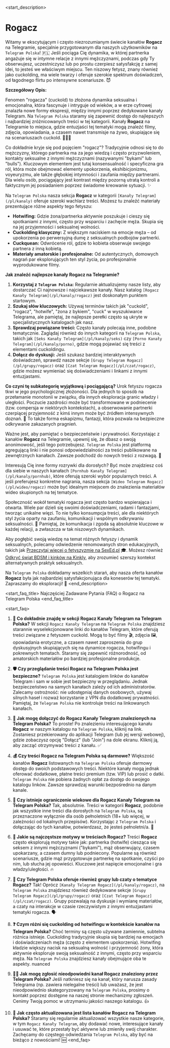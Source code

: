 <start_description>
# Rogacz

Witamy w ekscytującym i często niezrozumianym świecie kanałów **Rogacz** na Telegramie, specjalnie przygotowanym dla naszych użytkowników na `Telegram Polska`! 🇵🇱 Jeśli pociąga Cię dynamika, w której partnerka angażuje się w intymne relacje z innymi mężczyznami, podczas gdy Ty obserwujesz, uczestniczysz lub po prostu czerpiesz satysfakcję z samej idei, to jesteś we właściwym miejscu. Ten niszowy fetysz, znany również jako cuckolding, ma wiele twarzy i oferuje szerokie spektrum doświadczeń, od łagodnego flirtu po intensywne scenariusze. 😈

**Szczegółowy Opis:**

Fenomen "rogacza" (cuckold) to złożona dynamika seksualna i emocjonalna, która fascynuje i intryguje od wieków, a w erze cyfrowej znalazła nowe formy ekspresji, między innymi poprzez dedykowane kanały Telegram. Na `Telegram Polska` staramy się zapewnić dostęp do najlepszych i najbardziej zróżnicowanych treści w tej kategorii. Kanały **Rogacz** na Telegramie to miejsca, gdzie entuzjaści tej tematyki mogą znaleźć filmy, zdjęcia, opowiadania, a czasem nawet transmisje na żywo, skupiające się na scenariuszach cuckold. 🎥📸📝

Co dokładnie kryje się pod pojęciem "rogacz"? Tradycyjnie odnosi się to do mężczyzny, którego partnerka ma za jego wiedzą i często przyzwoleniem, kontakty seksualne z innymi mężczyznami (nazywanymi "bykami" lub "bulls"). Kluczowym elementem jest tutaj konsensualność i specyficzna gra ról, która może obejmować elementy upokorzenia, ekshibicjonizmu, voyeuryzmu, ale także głębokiej intymności i zaufania między partnerami. Dla wielu osób, pociągający jest kontrast między pozorną utratą kontroli a faktycznym jej posiadaniem poprzez świadome kreowanie sytuacji. ✨

Na `Telegram Polska` nasza sekcja **Rogacz** w kategorii `[Kanały Telegram](/pl/kanaly)` oferuje szeroki wachlarz treści. Możesz tu znaleźć materiały prezentujące różne aspekty tego fetyszu:
*   **Hotwifing:** Gdzie żona/partnerka aktywnie poszukuje i cieszy się spotkaniami z innymi, często przy wsparciu i zachęcie męża. Skupia się na jej przyjemności i seksualnej wolności.
*   **Cuckolding klasyczny:** Z większym naciskiem na emocje męża – od upokorzenia po perwersyjną dumę z seksualnych podbojów partnerki.
*   **Cuckquean:** Odwrócenie ról, gdzie to kobieta obserwuje swojego partnera z inną kobietą.
*   **Materiały amatorskie i profesjonalne:** Od autentycznych, domowych nagrań par eksplorujących ten styl życia, po profesjonalnie wyprodukowane filmy.

**Jak znaleźć najlepsze kanały Rogacz na Telegramie?**
1.  **Korzystaj z `Telegram Polska`:** Regularnie aktualizujemy nasze listy, aby dostarczać Ci najnowsze i najciekawsze kanały. Nasz katalog `[Rogacz Kanały Telegram](/pl/kanaly/rogacz)` jest doskonałym punktem startowym.
2.  **Szukaj słów kluczowych:** Używaj terminów takich jak "cuckold", "rogacz", "hotwife", "żona z bykiem", "cuck" w wyszukiwarce Telegrama, ale pamiętaj, że najlepsze perełki często są ukryte w specjalistycznych katalogach jak nasz.
3.  **Sprawdzaj powiązane treści:** Często kanały polecają inne, podobne tematycznie. Zaglądaj również do innych kategorii na `Telegram Polska`, takich jak `[Seks Kanały Telegram](/pl/kanaly/seks)` czy `[Porno Kanały Telegram](/pl/kanaly/porno)`, gdzie mogą pojawiać się treści z elementami cuckoldingu.
4.  **Dołącz do dyskusji:** Jeśli szukasz bardziej interaktywnych doświadczeń, sprawdź nasze sekcje `[Grupy Telegram Rogacz](/pl/grupy/rogacz)` oraz `[Czat Telegram Rogacz](/pl/czat/rogacz)`, gdzie możesz wymieniać się doświadczeniami i linkami z innymi entuzjastami.

**Co czyni tę subkategorię wyjątkową i pociągającą?**
Urok fetyszu rogacza tkwi w jego psychologicznej złożoności. Dla jednych to sposób na przełamanie monotonii w związku, dla innych eksploracja granic władzy i uległości. Poczucie zazdrości może być transformowane w podniecenie (tzw. compersja w niektórych kontekstach), a obserwowanie partnerki czerpiącej przyjemność z kimś innym może być źródłem intensywnych doznań. 🚀 To także forma eskapizmu, fantazji, która pozwala na bezpieczne odkrywanie zakazanych pragnień.

Ważne jest, aby pamiętać o bezpieczeństwie i prywatności. Korzystając z kanałów **Rogacz** na Telegramie, upewnij się, że dbasz o swoją anonimowość, jeśli tego potrzebujesz. `Telegram Polska` jest platformą agregującą linki i nie ponosi odpowiedzialności za treści publikowane na zewnętrznych kanałach. Zawsze podchodź do nowych treści z rozwagą. 🧐

Interesują Cię inne formy rozrywki dla dorosłych? Być może znajdziesz coś dla siebie w naszych kanałach `[Pornhub Kanały Telegram](/pl/kanaly/pornhub)`, które oferują szeroki wybór popularnych treści. A jeśli preferujesz konkretne nagrania, nasza sekcja `[Wideo Telegram Rogacz](/pl/wideo/rogacz)` może być idealnym miejscem do znalezienia materiałów wideo skupionych na tej tematyce.

Społeczność wokół tematyki rogacza jest często bardzo wspierająca i otwarta. Wiele par dzieli się swoimi doświadczeniami, radami i fantazjami, tworząc unikalne więzi. To nie tylko konsumpcja treści, ale dla niektórych styl życia oparty na zaufaniu, komunikacji i wspólnym odkrywaniu seksualności. 💬 Pamiętaj, że komunikacja i zgoda są absolutnie kluczowe w każdej relacji, a zwłaszcza w tak niszowych dynamikach.

Aby pogłębić swoją wiedzę na temat różnych fetyszy i dynamik seksualnych, polecamy odwiedzenie renomowanych stron edukacyjnych, takich jak [Przeczytaj więcej o fetyszyzmie na SexEd.pl](https://www.sexed.pl/wiedza/slownik/fetyszyzm) 🎓. Możesz również [Odkryć świat BDSM i kinków na Kinkly](https://www.kinkly.com/learn/bdsm), aby zrozumieć szerszy kontekst alternatywnych praktyk seksualnych.

Na `Telegram Polska` dokładamy wszelkich starań, aby nasza oferta kanałów **Rogacz** była jak najbardziej satysfakcjonująca dla koneserów tej tematyki. Zapraszamy do eksploracji! 🎉
<end_description>

<start_faq_title>
Najczęściej Zadawane Pytania (FAQ) o Rogacz na Telegram Polska
<end_faq_title>

<start_faq>
1. **🤔 Co dokładnie znajdę w sekcji Rogacz Kanały Telegram na Telegram Polska?**
W sekcji `Rogacz Kanały Telegram` na `Telegram Polska` znajdziesz starannie wyselekcjonowane linki do kanałów Telegram, które oferują treści związane z fetyszem cuckold. Mogą to być filmy 🎬, zdjęcia 🖼️, opowiadania erotyczne, a czasem nawet zaproszenia do grup dyskusyjnych skupiających się na dynamice rogacza, hotwifingu i pokrewnych tematach. Staramy się zapewnić różnorodność, od amatorskich materiałów po bardziej profesjonalne produkcje.

2. **🛡️ Czy przeglądanie treści Rogacz na Telegram Polska jest bezpieczne?**
`Telegram Polska` jest katalogiem linków do kanałów Telegram i sam w sobie jest bezpieczny w przeglądaniu. Jednak bezpieczeństwo na samych kanałach zależy od ich administratorów. Zalecamy ostrożność: nie udostępniaj danych osobowych, używaj silnych haseł i rozważ korzystanie z VPN dla dodatkowej prywatności. Pamiętaj, że `Telegram Polska` nie kontroluje treści na linkowanych kanałach.

3. **🔗 Jak mogę dołączyć do Rogacz Kanały Telegram znalezionych na Telegram Polska?**
To proste! Po znalezieniu interesującego kanału **Rogacz** w naszym katalogu na `Telegram Polska`, kliknij na link. Zostaniesz przekierowany do aplikacji Telegram (lub jej wersji webowej), gdzie zobaczysz opcję "Dołącz" (lub "Join") na dole ekranu. Kliknij ją, aby zacząć otrzymywać treści z kanału. ✅

4. **💰 Czy treści Rogacz na Telegram Polska są darmowe?**
Większość kanałów **Rogacz** listowanych na `Telegram Polska` oferuje darmowy dostęp do swoich podstawowych treści. Niektóre kanały mogą jednak oferować dodatkowe, płatne treści premium (tzw. VIP) lub prosić o datki. `Telegram Polska` nie pobiera żadnych opłat za dostęp do swojego katalogu linków. Zawsze sprawdzaj warunki bezpośrednio na danym kanale.

5. **🔞 Czy istnieje ograniczenie wiekowe dla Rogacz Kanały Telegram na Telegram Polska?**
Tak, absolutnie. Treści w kategorii **Rogacz**, podobnie jak wszystkie inne treści dla dorosłych na `Telegram Polska`, są przeznaczone wyłącznie dla osób pełnoletnich (18+ lub więcej, w zależności od lokalnych przepisów). Korzystając z `Telegram Polska` i dołączając do tych kanałów, potwierdzasz, że jesteś pełnoletni/a. 🛑

6. **🚻 Jakie są najczęstsze motywy w treściach Rogacz?**
Treści **Rogacz** często eksplorują motywy takie jak: partnerka (hotwife) ciesząca się seksem z innymi mężczyznami ("bykami"), mąż obserwujący, czasem upokarzany, a czasem dumny lub podniecony. Popularne są również scenariusze, gdzie mąż przygotowuje partnerkę na spotkanie, czyści po nim, lub słucha jej opowieści. Kluczowe jest napięcie emocjonalne i gra władzy/uległości. 🔥

7. **💬 Czy Telegram Polska oferuje również grupy lub czaty o tematyce Rogacz?**
Tak! Oprócz `[Kanały Telegram Rogacz](/pl/kanaly/rogacz)`, na `Telegram Polska` znajdziesz również dedykowane sekcje `[Grupy Telegram Rogacz](/pl/grupy/rogacz)` oraz `[Czat Telegram Rogacz](/pl/czat/rogacz)`. Grupy pozwalają na dyskusje i wymianę materiałów, a czaty na interakcje w czasie rzeczywistym z innymi entuzjastami tematyki rogacza. 🗣️

8. **❓ Czym różni się cuckolding od hotwifingu w kontekście kanałów na Telegram Polska?**
Choć terminy są często używane zamiennie, subtelna różnica istnieje. Cuckolding tradycyjnie skupia się bardziej na emocjach i doświadczeniach męża (często z elementem upokorzenia). Hotwifing kładzie większy nacisk na seksualną wolność i przyjemność żony, która aktywnie eksploruje swoją seksualność z innymi, często przy wsparciu męża. Na `Telegram Polska` znajdziesz kanały obejmujące oba te aspekty.  nuanced

9. **🕵️‍♂️ Jak mogę zgłosić nieodpowiedni kanał Rogacz znaleziony przez Telegram Polska?**
Jeśli natkniesz się na kanał, który narusza zasady Telegrama (np. zawiera nielegalne treści) lub uważasz, że jest nieodpowiednio skategoryzowany na `Telegram Polska`, prosimy o kontakt poprzez dostępne na naszej stronie mechanizmy zgłoszeń. Cenimy Twoją pomoc w utrzymaniu jakości naszego katalogu. 👍

10. **🔄 Jak często aktualizowana jest lista kanałów Rogacz na Telegram Polska?**
Staramy się regularnie aktualizować wszystkie nasze kategorie, w tym `Rogacz Kanały Telegram`, aby dodawać nowe, interesujące kanały i usuwać te, które przestały być aktywne lub zmieniły swój charakter. Zachęcamy do częstego odwiedzania `Telegram Polska`, aby być na bieżąco z nowościami! 🆕
<end_faq>